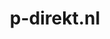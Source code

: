 ---
layout: post
title:  "p-direkt.nl"
internal_url:  "/dutchgov/p-direkt.nl.html"
categories: dutchgov
---